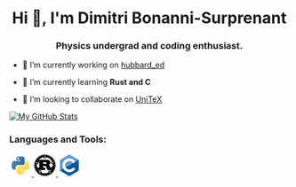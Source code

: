 <h1 align="center">Hi 👋, I'm Dimitri Bonanni-Surprenant</h1>
<h3 align="center">Physics undergrad and coding enthusiast.</h3>

- 🔭 I’m currently working on [hubbard_ed](https://github.com/Duumbo/hubbard_ed)

- 🌱 I’m currently learning **Rust and C**

- 👯 I’m looking to collaborate on [UniTeX](https://github.com/BCarnaval/UniTeX)

[![My GitHub Stats](https://github-readme-stats.vercel.app/api/?username=duumbo&count_private=true&theme=tokyonight&showicons=true)]()

<h3 align="left">Languages and Tools:</h3>
<p align="left">  <a href="https://www.python.org" target="_blank" rel="noreferrer"> <img src="https://raw.githubusercontent.com/devicons/devicon/master/icons/python/python-original.svg" alt="python" width="40" height="40"/> </a> <a href="https://www.rust-lang.org" target="_blank" rel="noreferrer"> <img src="https://raw.githubusercontent.com/devicons/devicon/master/icons/rust/rust-plain.svg" alt="rust" width="40" height="40"/> </a> <a href="https://www.cprogramming.com/" target="_blank" rel="noreferrer"> <img src="https://raw.githubusercontent.com/devicons/devicon/master/icons/c/c-original.svg" alt="c" width="40" height="40"/> </a></p>

